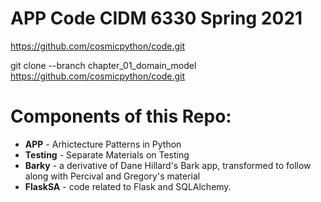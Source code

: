 # APP Code CIDM 6330 Spring 2021

https://github.com/cosmicpython/code.git

git clone --branch chapter_01_domain_model https://github.com/cosmicpython/code.git

# Components of this Repo:

* **APP** - Arhictecture Patterns in Python
* **Testing** - Separate Materials on Testing
* **Barky** - a derivative of Dane Hillard's Bark app, transformed to follow along with Percival and Gregory's material
* **FlaskSA** - code related to Flask and SQLAlchemy.

